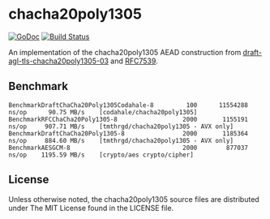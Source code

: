 # chacha20poly1305

[![GoDoc](https://godoc.org/github.com/tmthrgd/chacha20poly1305?status.svg)](https://godoc.org/github.com/tmthrgd/chacha20poly1305)
[![Build Status](https://travis-ci.org/tmthrgd/chacha20poly1305.svg?branch=master)](https://travis-ci.org/tmthrgd/chacha20poly1305)

An implementation of the chacha20poly1305 AEAD construction from
[draft-agl-tls-chacha20poly1305-03](http://tools.ietf.org/html/draft-agl-tls-chacha20poly1305-03)
and [RFC7539](https://tools.ietf.org/html/rfc7539).

## Benchmark

```
BenchmarkDraftChaCha20Poly1305Codahale-8	     100	  11554288 ns/op	  90.75 MB/s	[codahale/chacha20poly1305]
BenchmarkRFCChaCha20Poly1305-8          	    2000	   1155191 ns/op	 907.71 MB/s	[tmthrgd/chacha20poly1305 - AVX only]
BenchmarkDraftChaCha20Poly1305-8        	    2000	   1185364 ns/op	 884.60 MB/s	[tmthrgd/chacha20poly1305 - AVX only]
BenchmarkAESGCM-8                       	    2000	    877037 ns/op	1195.59 MB/s	[crypto/aes crypto/cipher]
```

## License

Unless otherwise noted, the chacha20poly1305 source files are distributed under The MIT License found in the LICENSE file.
